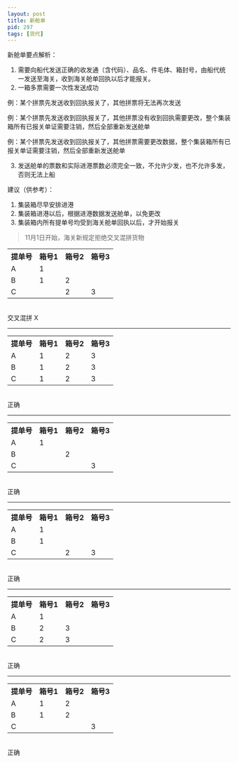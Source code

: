 ```yaml
---
layout: post
title: 新舱单
pid: 297
tags: [货代]
---
```


新舱单要点解析：
1. 需要向船代发送正确的收发通（含代码）、品名、件毛体、箱封号，由船代统一发送至海关，收到海关舱单回执以后才能报关。
2. 一箱多票需要一次性发送成功

  例：某个拼票先发送收到回执报关了，其他拼票将无法再次发送

  例：某个拼票先发送收到回执报关了，其他拼票没有收到回执需要更改，整个集装箱所有已报关单证需要注销，然后全部重新发送舱单

  例：某个拼票先发送收到回执报关了，其他拼票需要更改数据，整个集装箱所有已报关单证需要注销，然后全部重新发送舱单

3. 发送舱单的票数和实际进港票数必须完全一致，不允许少发，也不允许多发，否则无法上船

建议（供参考）：
1. 集装箱尽早安排进港
2. 集装箱进港以后，根据进港数据发送舱单，以免更改
3. 集装箱内所有提单号均受到海关舱单回执以后，才开始报关

> 11月1日开始，海关新规定拒绝交叉混拼货物


<table>
<tr>
	<th>提单号</th>
	<th>箱号1</th>
	<th>箱号2</th>
	<th>箱号3</th>
</tr>
<tr>
	<td>A</td>
	<td>1</td>
	<td>&nbsp;</td>
	<td>&nbsp;</td>
</tr>
<tr>
	<td>B</td>
	<td>1</td>
	<td>2</td>
	<td>&nbsp;</td>
</tr>
<tr>
	<td>C</td>
	<td>&nbsp;</td>
	<td>2</td>
	<td>3</td>
</tr>
</table>
<br/>
交叉混拼 X
<hr>
<table>
<tr>
	<th>提单号</th>
	<th>箱号1</th>
	<th>箱号2</th>
	<th>箱号3</th>
</tr>
<tr>
	<td>A</td>
	<td>1</td>
	<td>2</td>
	<td>3</td>
</tr>
<tr>
	<td>B</td>
	<td>1</td>
	<td>2</td>
	<td>3</td>
</tr>
<tr>
	<td>C</td>
	<td>1</td>
	<td>2</td>
	<td>3</td>
</tr>
</table>
<br/>
正确
<hr>
<table>
<tr>
	<th>提单号</th>
	<th>箱号1</th>
	<th>箱号2</th>
	<th>箱号3</th>
</tr>
<tr>
	<td>A</td>
	<td>1</td>
	<td>&nbsp;</td>
	<td>&nbsp;</td>
</tr>
<tr>
	<td>B</td>
	<td>&nbsp;</td>
	<td>2</td>
	<td>&nbsp;</td>
</tr>
<tr>
	<td>C</td>
	<td>&nbsp;</td>
	<td>&nbsp;</td>
	<td>3</td>
</tr>
</table>
<br/>
正确
<hr>
<table>
<tr>
	<th>提单号</th>
	<th>箱号1</th>
	<th>箱号2</th>
	<th>箱号3</th>
</tr>
<tr>
	<td>A</td>
	<td>1</td>
	<td>&nbsp;</td>
	<td>&nbsp;</td>
</tr>
<tr>
	<td>B</td>
	<td>1</td>
	<td>&nbsp;</td>
	<td>&nbsp;</td>
</tr>
<tr>
	<td>C</td>
	<td>&nbsp;</td>
	<td>2</td>
	<td>3</td>
</tr>
</table>
<br/>
正确
<hr>
<table>
<tr>
	<th>提单号</th>
	<th>箱号1</th>
	<th>箱号2</th>
	<th>箱号3</th>
</tr>
<tr>
	<td>A</td>
	<td>1</td>
	<td>&nbsp;</td>
	<td>&nbsp;</td>
</tr>
<tr>
	<td>B</td>
	<td>2</td>
	<td>3</td>
</tr>
<tr>
	<td>C</td>
	<td>2</td>
	<td>3</td>
</tr>
</table>
<br/>
正确
<hr>
<table>
<tr>
	<th>提单号</th>
	<th>箱号1</th>
	<th>箱号2</th>
	<th>箱号3</th>
</tr>
<tr>
	<td>A</td>
	<td>1</td>
	<td>2</td>
	<td>&nbsp;</td>
</tr>
<tr>
	<td>B</td>
	<td>1</td>
	<td>2</td>
	<td>&nbsp;</td>
</tr>
<tr>
	<td>C</td>
	<td>&nbsp;</td>
	<td>&nbsp;</td>
	<td>3</td>
</tr>
</table>
<br/>
正确
